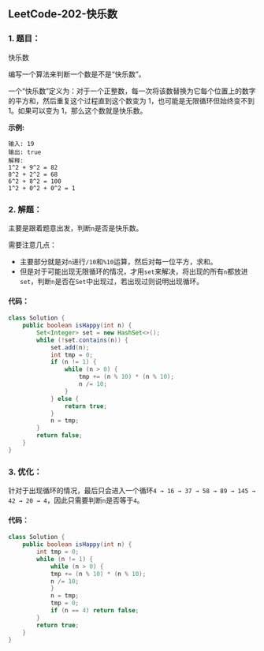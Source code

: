 ## LeetCode-202-快乐数

### 1. 题目：

快乐数

编写一个算法来判断一个数是不是“快乐数”。

一个“快乐数”定义为：对于一个正整数，每一次将该数替换为它每个位置上的数字的平方和，然后重复这个过程直到这个数变为 1，也可能是无限循环但始终变不到 1。如果可以变为 1，那么这个数就是快乐数。

**示例:** 

```
输入: 19
输出: true
解释: 
1^2 + 9^2 = 82
8^2 + 2^2 = 68
6^2 + 8^2 = 100
1^2 + 0^2 + 0^2 = 1
```

### 2. 解题：

主要是跟着题意出发，判断`n`是否是快乐数。

需要注意几点：

- 主要部分就是对`n`进行`/10`和`%10`运算，然后对每一位平方，求和。
- 但是对于可能出现无限循环的情况，才用`set`来解决，将出现的所有`n`都放进`set`，判断`n`是否在`Set`中出现过，若出现过则说明出现循环。

#### 代码：

```java
class Solution {
    public boolean isHappy(int n) {
        Set<Integer> set = new HashSet<>();
        while (!set.contains(n)) {
            set.add(n);
            int tmp = 0;
            if (n != 1) {
                while (n > 0) {
                    tmp += (n % 10) * (n % 10);
                    n /= 10;
                }
            } else {
                return true;
            }
            n = tmp;
        }
        return false;
    }
}
```

### 3. 优化：

​	针对于出现循环的情况，最后只会进入一个循环`4 → 16 → 37 → 58 → 89 → 145 → 42 → 20 → 4`，因此只需要判断`n`是否等于`4`。

#### 代码：

```java
class Solution {
    public boolean isHappy(int n) {
        int tmp = 0;
        while (n != 1) {
            while (n > 0) {
            tmp += (n % 10) * (n % 10);
            n /= 10;
            }
            n = tmp;
            tmp = 0;
            if (n == 4) return false;
        }
        return true;
    }
}
```

